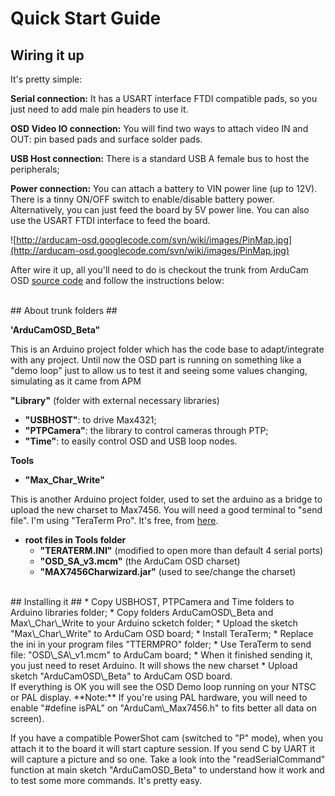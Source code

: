 # Quick Start Guide #

## Wiring it up ##

It's pretty simple:

**Serial connection:** It has a USART interface FTDI compatible pads, so you just need to add male pin headers to use it.

**OSD Video IO connection:** You will find two ways to attach video IN and OUT: pin based pads and surface solder pads.

**USB Host connection:** There is a standard USB A female bus to host the peripherals;

**Power connection:** You can attach a battery to VIN power line (up to 12V). There is a tinny ON/OFF switch to enable/disable battery power. Alternatively, you can just feed the board by 5V power line. You can also use the USART FTDI interface to feed the board.

![http://arducam-osd.googlecode.com/svn/wiki/images/PinMap.jpg](http://arducam-osd.googlecode.com/svn/wiki/images/PinMap.jpg)

After wire it up, all you'll need to do is checkout the trunk from ArduCam OSD [source code](http://code.google.com/p/arducam-osd/source/checkout) and follow the instructions below:

<br />
## About trunk folders ##

**'ArduCamOSD\_Beta"**

This is an Arduino project folder which has the code base to adapt/integrate with any project. Until now the OSD part is running on something like a "demo loop" just to allow us to test it and seeing some values changing, simulating as it came from APM

**"Library"** (folder with external necessary libraries)
  * **"USBHOST"**: to drive Max4321;
  * **"PTPCamera"**: the library to control cameras through PTP;
  * **"Time"**: to easily control OSD and USB loop nodes.

**Tools**

  * **"Max\_Char\_Write"**

This is another Arduino project folder, used to set the arduino as a bridge to upload the new charset to Max7456.
You will need a good terminal to "send file". I'm using "TeraTerm Pro". It's free, from [here](http://hp.vector.co.jp/authors/VA002416/teraterm.html).

  * **root files in Tools folder**
    * **"TERATERM.INI"** (modified to open more than default 4 serial ports)
    * **"OSD\_SA\_v3.mcm"** (the ArduCam OSD charset)
    * **"MAX7456Charwizard.jar"** (used to see/change the charset)

<br />
## Installing it ##
  * Copy USBHOST, PTPCamera and Time folders to Arduino libraries folder;
  * Copy folders ArduCamOSD\_Beta and Max\_Char\_Write to your Arduino scketch folder;
  * Upload the sketch "Max\_Char\_Write" to ArduCam OSD board;
  * Install TeraTerm;
  * Replace the ini in your program files "TTERMPRO" folder;
  * Use TeraTerm to send file: "OSD\_SA\_v1.mcm" to ArduCam board;
  * When it finished sending it, you just need to reset Arduino. It will shows the new charset
  * Upload sketch "ArduCamOSD\_Beta" to ArduCam OSD board.

<br />
If everything is OK you will see the OSD Demo loop running on your NTSC or PAL display.
**Note:** If you're using PAL hardware, you will need to enable "#define isPAL" on "ArduCam\_Max7456.h" to fits better all data on screen).

If you have a compatible PowerShot cam (switched to "P" mode), when you attach it to the board it will start capture session. If you send C by UART it will capture a picture and so one. Take a look into the "readSerialCommand" function at main sketch "ArduCamOSD\_Beta" to understand how it work and to test some more commands. It's pretty easy.
